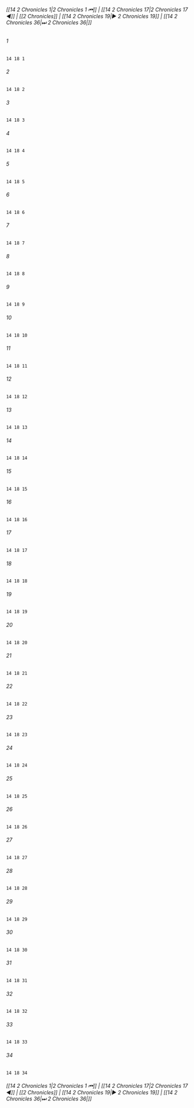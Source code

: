 
###### [[14 2 Chronicles 1|2 Chronicles 1 ⏮]] | [[14 2 Chronicles 17|2 Chronicles 17 ◀]] | [[2 Chronicles]] | [[14 2 Chronicles 19|▶ 2 Chronicles 19]] | [[14 2 Chronicles 36|⏭ 2 Chronicles 36|]]

###### 1
``` verse
14 18 1 
```
###### 2
``` verse
14 18 2 
```
###### 3
``` verse
14 18 3 
```
###### 4
``` verse
14 18 4 
```
###### 5
``` verse
14 18 5 
```
###### 6
``` verse
14 18 6 
```
###### 7
``` verse
14 18 7 
```
###### 8
``` verse
14 18 8 
```
###### 9
``` verse
14 18 9 
```
###### 10
``` verse
14 18 10 
```
###### 11
``` verse
14 18 11 
```
###### 12
``` verse
14 18 12 
```
###### 13
``` verse
14 18 13 
```
###### 14
``` verse
14 18 14 
```
###### 15
``` verse
14 18 15 
```
###### 16
``` verse
14 18 16 
```
###### 17
``` verse
14 18 17 
```
###### 18
``` verse
14 18 18 
```
###### 19
``` verse
14 18 19 
```
###### 20
``` verse
14 18 20 
```
###### 21
``` verse
14 18 21 
```
###### 22
``` verse
14 18 22 
```
###### 23
``` verse
14 18 23 
```
###### 24
``` verse
14 18 24 
```
###### 25
``` verse
14 18 25 
```
###### 26
``` verse
14 18 26 
```
###### 27
``` verse
14 18 27 
```
###### 28
``` verse
14 18 28 
```
###### 29
``` verse
14 18 29 
```
###### 30
``` verse
14 18 30 
```
###### 31
``` verse
14 18 31 
```
###### 32
``` verse
14 18 32 
```
###### 33
``` verse
14 18 33 
```
###### 34
``` verse
14 18 34 
```

###### [[14 2 Chronicles 1|2 Chronicles 1 ⏮]] | [[14 2 Chronicles 17|2 Chronicles 17 ◀]] | [[2 Chronicles]] | [[14 2 Chronicles 19|▶ 2 Chronicles 19]] | [[14 2 Chronicles 36|⏭ 2 Chronicles 36|]]

